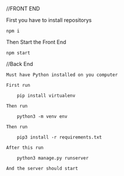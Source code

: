 //FRONT END

First you have to install repositorys

    npm i

Then Start the Front End

    npm start

//Back End

    Must have Python installed on you computer

    First run 

        pip install virtualenv 

    Then run

        python3 -m venv env 

    Then run

        pip3 install -r requirements.txt

    After this run 

        python3 manage.py runserver 

    And the server should start

